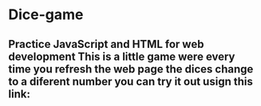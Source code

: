 # Dice-game
Practice JavaScript and HTML for web development 
This is a little game were every time you refresh the web page the dices change to a diferent number you can try it out usign this link:
- 
